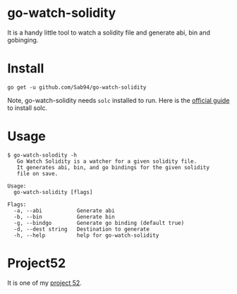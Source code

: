 # go-watch-solidity

It is a handy little tool to watch a solidity file and generate abi, bin and gobinging.

# Install

`go get -u github.com/Sab94/go-watch-solidity`

Note, go-watch-solidity needs `solc` installed to run. Here is the [official guide](https://solidity.readthedocs.io/en/latest/installing-solidity.html) to install solc.

# Usage

```
$ go-watch-solodity -h
   Go Watch Solidity is a watcher for a given solidity file.
   It generates abi, bin, and go bindings for the given solidity
   file on save.

Usage:
  go-watch-solidity [flags]

Flags:
  -a, --abi           Generate abi
  -b, --bin           Generate bin
  -g, --bindgo        Generate go binding (default true)
  -d, --dest string   Destination to generate
  -h, --help          help for go-watch-solidity
```

# Project52

It is one of my [project 52](https://github.com/Sab94/project52).
